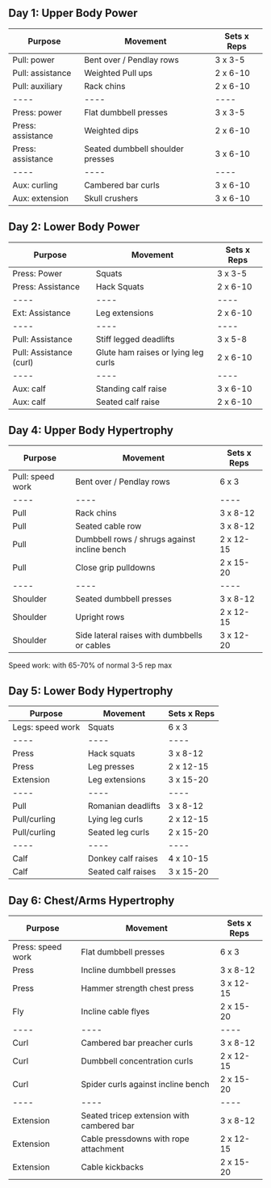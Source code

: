 ## Day 1: Upper Body Power

| Purpose           | Movement                         | Sets x Reps |
| ----              | ----                             | ----        |
| Pull: power       | Bent over / Pendlay rows         | 3 x 3-5     |
| Pull: assistance  | Weighted Pull ups                | 2 x 6-10    |
| Pull: auxiliary   | Rack chins                       | 2 x 6-10    |
| ----              | ----                             | ----        |
| Press: power      | Flat dumbbell presses            | 3 x 3-5     |
| Press: assistance | Weighted dips                    | 2 x 6-10    |
| Press: assistance | Seated dumbbell shoulder presses | 3 x 6-10    |
| ----              | ----                             | ----        |
| Aux: curling      | Cambered bar curls               | 3 x 6-10    |
| Aux: extension    | Skull crushers                   | 3 x 6-10    |

## Day 2: Lower Body Power

| Purpose                 | Movement                            | Sets x Reps |
| ----                    | ----                                | ----        |
| Press: Power            | Squats                              | 3 x 3-5     |
| Press: Assistance       | Hack Squats                         | 2 x 6-10    |
| ----                    | ----                                | ----        |
| Ext: Assistance         | Leg extensions                      | 2 x 6-10    |
| ----                    | ----                                | ----        |
| Pull: Assistance        | Stiff legged deadlifts              | 3 x 5-8     |
| Pull: Assistance (curl) | Glute ham raises or lying leg curls | 2 x 6-10    |
| ----                    | ----                                | ----        |
| Aux: calf               | Standing calf raise                 | 3 x 6-10    |
| Aux: calf               | Seated calf raise                   | 2 x 6-10    |

## Day 4: Upper Body Hypertrophy

| Purpose          | Movement                                     | Sets x Reps |
| ----             | ----                                         | ----        |
| Pull: speed work | Bent over / Pendlay rows                     | 6 x 3       |
| ----             | ----                                         | ----        |
| Pull             | Rack chins                                   | 3 x 8-12    |
| Pull             | Seated cable row                             | 3 x 8-12    |
| Pull             | Dumbbell rows / shrugs against incline bench | 2 x 12-15   |
| Pull             | Close grip pulldowns                         | 2 x 15-20   |
| ----             | ----                                         | ----        |
| Shoulder         | Seated dumbbell presses                      | 3 x 8-12    |
| Shoulder         | Upright rows                                 | 2 x 12-15   |
| Shoulder         | Side lateral raises with dumbbells or cables | 3 x 12-20   |

Speed work: with 65-70% of normal 3-5 rep max

## Day 5: Lower Body Hypertrophy

| Purpose          | Movement           | Sets x Reps |
| ----             | ----               | ----        |
| Legs: speed work | Squats             | 6 x 3       |
| ----             | ----               | ----        |
| Press            | Hack squats        | 3 x 8-12    |
| Press            | Leg presses        | 2 x 12-15   |
| Extension        | Leg extensions     | 3 x 15-20   |
| ----             | ----               | ----        |
| Pull             | Romanian deadlifts | 3 x 8-12    |
| Pull/curling     | Lying leg curls    | 2 x 12-15   |
| Pull/curling     | Seated leg curls   | 2 x 15-20   |
| ----             | ----               | ----        |
| Calf             | Donkey calf raises | 4 x 10-15   |
| Calf             | Seated calf raises | 3 x 15-20   |

## Day 6: Chest/Arms Hypertrophy

| Purpose           | Movement                                  | Sets x Reps |
| ----              | ----                                      | ----        |
| Press: speed work | Flat dumbbell presses                     | 6 x 3       |
| Press             | Incline dumbbell presses                  | 3 x 8-12    |
| Press             | Hammer strength chest press               | 3 x 12-15   |
| Fly               | Incline cable flyes                       | 2 x 15-20   |
| ----              | ----                                      | ----        |
| Curl              | Cambered bar preacher curls               | 3 x 8-12    |
| Curl              | Dumbbell concentration curls              | 2 x 12-15   |
| Curl              | Spider curls against incline bench        | 2 x 15-20   |
| ----              | ----                                      | ----        |
| Extension         | Seated tricep extension with cambered bar | 3 x 8-12    |
| Extension         | Cable pressdowns with rope attachment     | 2 x 12-15   |
| Extension         | Cable kickbacks                           | 2 x 15-20   |
